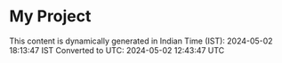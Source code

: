 # My Project

This content is dynamically generated in Indian Time (IST): 2024-05-02 18:13:47 IST
Converted to UTC: 2024-05-02 12:43:47 UTC
